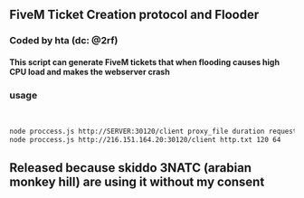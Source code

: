 <h2>FiveM Ticket Creation protocol and Flooder</h2>

<h3>Coded by hta (dc: @2rf)</h3>

<h4>This script can generate FiveM tickets that when flooding causes high CPU load and makes the webserver crash</h4>

<h3>usage</h3><br>

```sh
node proccess.js http://SERVER:30120/client proxy_file duration request_per_proxy
node proccess.js http://216.151.164.20:30120/client http.txt 120 64
```

## Released because skiddo 3NATC (arabian monkey hill) are using it without my consent
